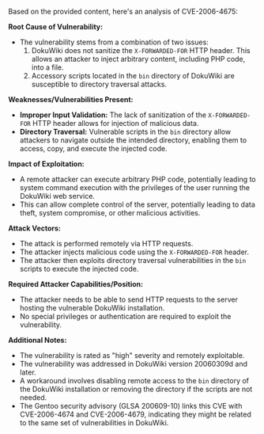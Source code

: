 Based on the provided content, here's an analysis of CVE-2006-4675:

**Root Cause of Vulnerability:**

*   The vulnerability stems from a combination of two issues:
    1.  DokuWiki does not sanitize the `X-FORWARDED-FOR` HTTP header. This allows an attacker to inject arbitrary content, including PHP code, into a file.
    2.  Accessory scripts located in the `bin` directory of DokuWiki are susceptible to directory traversal attacks.

**Weaknesses/Vulnerabilities Present:**

*   **Improper Input Validation:** The lack of sanitization of the `X-FORWARDED-FOR` HTTP header allows for injection of malicious data.
*   **Directory Traversal:** Vulnerable scripts in the `bin` directory allow attackers to navigate outside the intended directory, enabling them to access, copy, and execute the injected code.

**Impact of Exploitation:**

*   A remote attacker can execute arbitrary PHP code, potentially leading to system command execution with the privileges of the user running the DokuWiki web service.
*   This can allow complete control of the server, potentially leading to data theft, system compromise, or other malicious activities.

**Attack Vectors:**

*   The attack is performed remotely via HTTP requests.
*   The attacker injects malicious code using the `X-FORWARDED-FOR` header.
*   The attacker then exploits directory traversal vulnerabilities in the `bin` scripts to execute the injected code.

**Required Attacker Capabilities/Position:**

*   The attacker needs to be able to send HTTP requests to the server hosting the vulnerable DokuWiki installation.
*   No special privileges or authentication are required to exploit the vulnerability.

**Additional Notes:**

*   The vulnerability is rated as "high" severity and remotely exploitable.
*   The vulnerability was addressed in DokuWiki version 20060309d and later.
*   A workaround involves disabling remote access to the `bin` directory of the DokuWiki installation or removing the directory if the scripts are not needed.
*   The Gentoo security advisory (GLSA 200609-10) links this CVE with CVE-2006-4674 and CVE-2006-4679, indicating they might be related to the same set of vulnerabilities in DokuWiki.